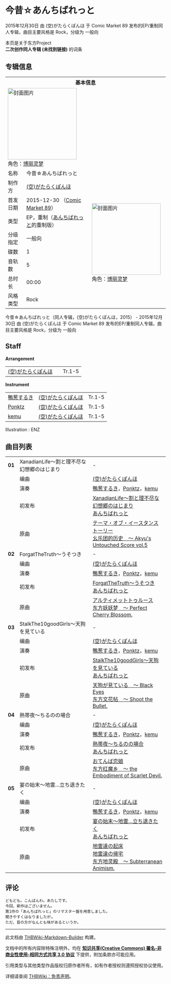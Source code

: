 # 今昔☆あんちばれっと

<!-- source html: G:\repos\THBWiki-Markdown-Builder\THBWikiMarkdown\Temp\main\3\3b\ns0%3A%E4%BB%8A%E6%98%94%E2%98%86%E3%81%82%E3%82%93%E3%81%A1%E3%81%B0%E3%82%8C%E3%81%A3%E3%81%A8.html -->

2015年12月30日 由 (空)がたらくぽんほ 于 Comic Market 89 发布的EP/重制同人专辑，曲目主要风格是 Rock，分级为 一般向

本页是关于东方Project  
 **二次创作同人专辑 (未找到链接)** 的词条
## 专辑信息

<table><tbody><tr><th colspan="3">基本信息</th></tr><tr><td class="cover-artwork-mobile" colspan="2"><a href="./文件-今昔☆あんちばれっと封面.jpg.md" class="image" title="封面图片"><img alt="封面图片" src="https://upload.thwiki.cc/thumb/c/c6/%E4%BB%8A%E6%98%94%E2%98%86%E3%81%82%E3%82%93%E3%81%A1%E3%81%B0%E3%82%8C%E3%81%A3%E3%81%A8%E5%B0%81%E9%9D%A2.jpg/216px-%E4%BB%8A%E6%98%94%E2%98%86%E3%81%82%E3%82%93%E3%81%A1%E3%81%B0%E3%82%8C%E3%81%A3%E3%81%A8%E5%B0%81%E9%9D%A2.jpg" decoding="async" loading="lazy" width="216" height="224" srcset="https://upload.thwiki.cc/c/c6/%E4%BB%8A%E6%98%94%E2%98%86%E3%81%82%E3%82%93%E3%81%A1%E3%81%B0%E3%82%8C%E3%81%A3%E3%81%A8%E5%B0%81%E9%9D%A2.jpg 1.5x" data-file-width="217" data-file-height="225"></a><div class="cover-char">角色：<a href="./博丽灵梦.md" title="博丽灵梦">博丽灵梦</a></div></td>
</tr><tr><td class="label">名称</td><td colspan="2"> 今昔☆あんちばれっと </td></tr><tr><td class="label">制作方</td><td><a href="./(空)がたらくぽんほ.md" title="(空)がたらくぽんほ">(空)がたらくぽんほ</a></td><td class="cover-artwork" rowspan="8" style="min-width:224px;"><a href="./文件-今昔☆あんちばれっと封面.jpg.md" class="image" title="封面图片"><img alt="封面图片" src="https://upload.thwiki.cc/thumb/c/c6/%E4%BB%8A%E6%98%94%E2%98%86%E3%81%82%E3%82%93%E3%81%A1%E3%81%B0%E3%82%8C%E3%81%A3%E3%81%A8%E5%B0%81%E9%9D%A2.jpg/216px-%E4%BB%8A%E6%98%94%E2%98%86%E3%81%82%E3%82%93%E3%81%A1%E3%81%B0%E3%82%8C%E3%81%A3%E3%81%A8%E5%B0%81%E9%9D%A2.jpg" decoding="async" loading="lazy" width="216" height="224" srcset="https://upload.thwiki.cc/c/c6/%E4%BB%8A%E6%98%94%E2%98%86%E3%81%82%E3%82%93%E3%81%A1%E3%81%B0%E3%82%8C%E3%81%A3%E3%81%A8%E5%B0%81%E9%9D%A2.jpg 1.5x" data-file-width="217" data-file-height="225"></a><div class="cover-char">角色：<a href="./博丽灵梦.md" title="博丽灵梦">博丽灵梦</a></div></td>
</tr><tr><td class="label">首发日期</td><td>2015-12-30&#160;（<a href="/展会作品列表?e=Comic+Market%2389">Comic Market 89</a>）</td></tr><tr><td class="label">类型</td><td>EP，重制（<a href="./あんちばれっと.md" title="あんちばれっと">あんちばれっと</a>的重制版）</td></tr><tr><td class="label">分级指定</td><td>一般向</td></tr><tr><td class="label">碟数</td><td>1</td></tr><tr><td class="label">音轨数</td><td>5</td></tr><tr><td class="label">总时长</td><td>00:00</td></tr><tr><td class="label">风格类型</td><td>Rock</td></tr></tbody></table>

今昔☆あんちばれっと（同人专辑，(空)がたらくぽんほ，2015） - 2015年12月30日 由 (空)がたらくぽんほ 于 Comic Market 89 发布的EP/重制同人专辑，曲目主要风格是 Rock，分级为 一般向
## Staff
  
 **Arrangement**   

<table><tbody><tr><td><a href="./(空)がたらくぽんほ.md" title="(空)がたらくぽんほ">(空)がたらくぽんほ</a></td><td></td><td>Tr.1-5</td></tr></tbody></table>

  
 **Instrument**   

<table><tbody><tr><td><a href="/index.php?title=%E9%B4%A8%E8%91%B1%E3%81%99%E3%82%8B%E3%81%8D&amp;action=edit&amp;redlink=1" class="new" title="鴨葱するき（页面不存在）">鴨葱するき</a></td><td><a href="./(空)がたらくぽんほ.md" title="(空)がたらくぽんほ">(空)がたらくぽんほ</a></td><td>Tr.1-5</td></tr><tr><td><a href="/index.php?title=Ponktz&amp;action=edit&amp;redlink=1" class="new" title="Ponktz（页面不存在）">Ponktz</a></td><td><a href="./(空)がたらくぽんほ.md" title="(空)がたらくぽんほ">(空)がたらくぽんほ</a></td><td>Tr.1-5</td></tr><tr><td><a href="/index.php?title=kemu&amp;action=edit&amp;redlink=1" class="new" title="kemu（页面不存在）">kemu</a></td><td><a href="./(空)がたらくぽんほ.md" title="(空)がたらくぽんほ">(空)がたらくぽんほ</a></td><td>Tr.1-5</td></tr></tbody></table>


Illustration
: ENZ

## 曲目列表

<table><tbody><tr><td id="1" class="infoYD"><b>01</b></td><td id="XanadianLife～割と理不尽な幻想郷のはじまり" colspan="2" class="title">XanadianLife～割と理不尽な幻想郷のはじまり<span class="thcsearchlinks"><a rel="nofollow" class="external text" href="https://cd.thwiki.cc?arrange=(空)がたらくぽんほ&amp;ogmusic=テーマ・オブ・イースタンストーリー&amp;fromwiki=今昔☆あんちばれっと"><span title="搜索相似同人曲"></span></a></span></td><td class="time">-</td></tr><tr><td class="left"></td><td class="label">编曲</td><td class="text" colspan="2"><a href="./(空)がたらくぽんほ.md" title="(空)がたらくぽんほ">(空)がたらくぽんほ</a><span class="thcsearchlinks"><a rel="nofollow" class="external text" href="https://cd.thwiki.cc?arrange=，(空)がたらくぽんほ&amp;fromwiki=今昔☆あんちばれっと"><span></span></a></span></td></tr><tr><td class="left"></td><td class="label">演奏</td><td class="text" colspan="2"><a href="/index.php?title=%E9%B4%A8%E8%91%B1%E3%81%99%E3%82%8B%E3%81%8D&amp;action=edit&amp;redlink=1" class="new" title="鴨葱するき（页面不存在）">鴨葱するき</a>，<a href="/index.php?title=Ponktz&amp;action=edit&amp;redlink=1" class="new" title="Ponktz（页面不存在）">Ponktz</a>，<a href="/index.php?title=kemu&amp;action=edit&amp;redlink=1" class="new" title="kemu（页面不存在）">kemu</a></td></tr><tr><td class="left"></td><td class="label">初发布</td><td class="text" colspan="2"><a href="/%E3%81%82%E3%82%93%E3%81%A1%E3%81%B0%E3%82%8C%E3%81%A3%E3%81%A8#1" title="あんちばれっと">XanadianLife～割と理不尽な幻想郷のはじまり</a><div class="source"><a href="./あんちばれっと.md" title="あんちばれっと">あんちばれっと</a></div></td></tr><tr><td class="left"></td><td class="label">原曲</td><td class="text" colspan="2"><span class="thcsearchlinks"><a rel="nofollow" class="external text" href="https://cd.thwiki.cc?ogmusic=テーマ・オブ・イースタンストーリー&amp;fromwiki=今昔☆あんちばれっと"><span></span></a></span><div class="ogmusic"><a href="/%E3%83%86%E3%83%BC%E3%83%9E%E3%83%BB%E3%82%AA%E3%83%96%E3%83%BB%E3%82%A4%E3%83%BC%E3%82%B9%E3%82%BF%E3%83%B3%E3%82%B9%E3%83%88%E3%83%BC%E3%83%AA%E3%83%BC" class="mw-redirect" title="テーマ・オブ・イースタンストーリー">テーマ・オブ・イースタンストーリー</a></div><div class="source"><a href="/%E5%B9%BA%E4%B9%90%E5%9B%A2%E7%9A%84%E5%8E%86%E5%8F%B2_%EF%BD%9E_Akyu%27s_Untouched_Score_vol.5" class="mw-redirect" title="幺乐团的历史 ～ Akyu&#39;s Untouched Score vol.5">幺乐团的历史　～ Akyu's Untouched Score vol.5</a></div></td></tr>
<tr><td id="2" class="infoYD"><b>02</b></td><td id="ForgatTheTruth～うそつき" colspan="2" class="title">ForgatTheTruth～うそつき<span class="thcsearchlinks"><a rel="nofollow" class="external text" href="https://cd.thwiki.cc?arrange=(空)がたらくぽんほ&amp;ogmusic=アルティメットトゥルース&amp;fromwiki=今昔☆あんちばれっと"><span title="搜索相似同人曲"></span></a></span></td><td class="time">-</td></tr><tr><td class="left"></td><td class="label">编曲</td><td class="text" colspan="2"><a href="./(空)がたらくぽんほ.md" title="(空)がたらくぽんほ">(空)がたらくぽんほ</a><span class="thcsearchlinks"><a rel="nofollow" class="external text" href="https://cd.thwiki.cc?arrange=，(空)がたらくぽんほ&amp;fromwiki=今昔☆あんちばれっと"><span></span></a></span></td></tr><tr><td class="left"></td><td class="label">演奏</td><td class="text" colspan="2"><a href="/index.php?title=%E9%B4%A8%E8%91%B1%E3%81%99%E3%82%8B%E3%81%8D&amp;action=edit&amp;redlink=1" class="new" title="鴨葱するき（页面不存在）">鴨葱するき</a>，<a href="/index.php?title=Ponktz&amp;action=edit&amp;redlink=1" class="new" title="Ponktz（页面不存在）">Ponktz</a>，<a href="/index.php?title=kemu&amp;action=edit&amp;redlink=1" class="new" title="kemu（页面不存在）">kemu</a></td></tr><tr><td class="left"></td><td class="label">初发布</td><td class="text" colspan="2"><a href="/%E3%81%82%E3%82%93%E3%81%A1%E3%81%B0%E3%82%8C%E3%81%A3%E3%81%A8#2" title="あんちばれっと">ForgatTheTruth～うそつき</a><div class="source"><a href="./あんちばれっと.md" title="あんちばれっと">あんちばれっと</a></div></td></tr><tr><td class="left"></td><td class="label">原曲</td><td class="text" colspan="2"><span class="thcsearchlinks"><a rel="nofollow" class="external text" href="https://cd.thwiki.cc?ogmusic=アルティメットトゥルース&amp;fromwiki=今昔☆あんちばれっと"><span></span></a></span><div class="ogmusic"><a href="/%E3%82%A2%E3%83%AB%E3%83%86%E3%82%A3%E3%83%A1%E3%83%83%E3%83%88%E3%83%88%E3%82%A5%E3%83%AB%E3%83%BC%E3%82%B9" class="mw-redirect" title="アルティメットトゥルース">アルティメットトゥルース</a></div><div class="source"><a href="/%E4%B8%9C%E6%96%B9%E5%A6%96%E5%A6%96%E6%A2%A6_%EF%BD%9E_Perfect_Cherry_Blossom." class="mw-redirect" title="东方妖妖梦 ～ Perfect Cherry Blossom.">东方妖妖梦　～ Perfect Cherry Blossom.</a></div></td></tr>
<tr><td id="3" class="infoYD"><b>03</b></td><td id="StalkThe10goodGirls～天狗を見ている" colspan="2" class="title">StalkThe10goodGirls～天狗を見ている<span class="thcsearchlinks"><a rel="nofollow" class="external text" href="https://cd.thwiki.cc?arrange=(空)がたらくぽんほ&amp;ogmusic=天狗が見ている　～ Black Eyes&amp;fromwiki=今昔☆あんちばれっと"><span title="搜索相似同人曲"></span></a></span></td><td class="time">-</td></tr><tr><td class="left"></td><td class="label">编曲</td><td class="text" colspan="2"><a href="./(空)がたらくぽんほ.md" title="(空)がたらくぽんほ">(空)がたらくぽんほ</a><span class="thcsearchlinks"><a rel="nofollow" class="external text" href="https://cd.thwiki.cc?arrange=，(空)がたらくぽんほ&amp;fromwiki=今昔☆あんちばれっと"><span></span></a></span></td></tr><tr><td class="left"></td><td class="label">演奏</td><td class="text" colspan="2"><a href="/index.php?title=%E9%B4%A8%E8%91%B1%E3%81%99%E3%82%8B%E3%81%8D&amp;action=edit&amp;redlink=1" class="new" title="鴨葱するき（页面不存在）">鴨葱するき</a>，<a href="/index.php?title=Ponktz&amp;action=edit&amp;redlink=1" class="new" title="Ponktz（页面不存在）">Ponktz</a>，<a href="/index.php?title=kemu&amp;action=edit&amp;redlink=1" class="new" title="kemu（页面不存在）">kemu</a></td></tr><tr><td class="left"></td><td class="label">初发布</td><td class="text" colspan="2"><a href="/%E3%81%82%E3%82%93%E3%81%A1%E3%81%B0%E3%82%8C%E3%81%A3%E3%81%A8#3" title="あんちばれっと">StalkThe10goodGirls～天狗を見ている</a><div class="source"><a href="./あんちばれっと.md" title="あんちばれっと">あんちばれっと</a></div></td></tr><tr><td class="left"></td><td class="label">原曲</td><td class="text" colspan="2"><span class="thcsearchlinks"><a rel="nofollow" class="external text" href="https://cd.thwiki.cc?ogmusic=天狗が見ている　～ Black Eyes&amp;fromwiki=今昔☆あんちばれっと"><span></span></a></span><div class="ogmusic"><a href="/%E5%A4%A9%E7%8B%97%E3%81%8C%E8%A6%8B%E3%81%A6%E3%81%84%E3%82%8B_%EF%BD%9E_Black_Eyes" class="mw-redirect" title="天狗が見ている ～ Black Eyes">天狗が見ている　～ Black Eyes</a></div><div class="source"><a href="/%E4%B8%9C%E6%96%B9%E6%96%87%E8%8A%B1%E5%B8%96_%EF%BD%9E_Shoot_the_Bullet." class="mw-redirect" title="东方文花帖 ～ Shoot the Bullet.">东方文花帖　～ Shoot the Bullet.</a></div></td></tr>
<tr><td id="4" class="infoYD"><b>04</b></td><td id="熱帯夜～ちるのの場合" colspan="2" class="title">熱帯夜～ちるのの場合<span class="thcsearchlinks"><a rel="nofollow" class="external text" href="https://cd.thwiki.cc?arrange=(空)がたらくぽんほ&amp;ogmusic=おてんば恋娘&amp;fromwiki=今昔☆あんちばれっと"><span title="搜索相似同人曲"></span></a></span></td><td class="time">-</td></tr><tr><td class="left"></td><td class="label">编曲</td><td class="text" colspan="2"><a href="./(空)がたらくぽんほ.md" title="(空)がたらくぽんほ">(空)がたらくぽんほ</a><span class="thcsearchlinks"><a rel="nofollow" class="external text" href="https://cd.thwiki.cc?arrange=，(空)がたらくぽんほ&amp;fromwiki=今昔☆あんちばれっと"><span></span></a></span></td></tr><tr><td class="left"></td><td class="label">演奏</td><td class="text" colspan="2"><a href="/index.php?title=%E9%B4%A8%E8%91%B1%E3%81%99%E3%82%8B%E3%81%8D&amp;action=edit&amp;redlink=1" class="new" title="鴨葱するき（页面不存在）">鴨葱するき</a>，<a href="/index.php?title=Ponktz&amp;action=edit&amp;redlink=1" class="new" title="Ponktz（页面不存在）">Ponktz</a>，<a href="/index.php?title=kemu&amp;action=edit&amp;redlink=1" class="new" title="kemu（页面不存在）">kemu</a></td></tr><tr><td class="left"></td><td class="label">初发布</td><td class="text" colspan="2"><a href="/%E3%81%82%E3%82%93%E3%81%A1%E3%81%B0%E3%82%8C%E3%81%A3%E3%81%A8#4" title="あんちばれっと">熱帯夜～ちるのの場合</a><div class="source"><a href="./あんちばれっと.md" title="あんちばれっと">あんちばれっと</a></div></td></tr><tr><td class="left"></td><td class="label">原曲</td><td class="text" colspan="2"><span class="thcsearchlinks"><a rel="nofollow" class="external text" href="https://cd.thwiki.cc?ogmusic=おてんば恋娘&amp;fromwiki=今昔☆あんちばれっと"><span></span></a></span><div class="ogmusic"><a href="/%E3%81%8A%E3%81%A6%E3%82%93%E3%81%B0%E6%81%8B%E5%A8%98" class="mw-redirect" title="おてんば恋娘">おてんば恋娘</a></div><div class="source"><a href="/%E4%B8%9C%E6%96%B9%E7%BA%A2%E9%AD%94%E4%B9%A1_%EF%BD%9E_the_Embodiment_of_Scarlet_Devil." class="mw-redirect" title="东方红魔乡 ～ the Embodiment of Scarlet Devil.">东方红魔乡　～ the Embodiment of Scarlet Devil.</a></div></td></tr>
<tr><td id="5" class="infoYD"><b>05</b></td><td id="宴の始末～地霊…立ち退きたく" colspan="2" class="title">宴の始末～地霊…立ち退きたく<span class="thcsearchlinks"><a rel="nofollow" class="external text" href="https://cd.thwiki.cc?arrange=(空)がたらくぽんほ&amp;ogmusic=地霊達の起床，地霊達の帰宅&amp;fromwiki=今昔☆あんちばれっと"><span title="搜索相似同人曲"></span></a></span></td><td class="time">-</td></tr><tr><td class="left"></td><td class="label">编曲</td><td class="text" colspan="2"><a href="./(空)がたらくぽんほ.md" title="(空)がたらくぽんほ">(空)がたらくぽんほ</a><span class="thcsearchlinks"><a rel="nofollow" class="external text" href="https://cd.thwiki.cc?arrange=，(空)がたらくぽんほ&amp;fromwiki=今昔☆あんちばれっと"><span></span></a></span></td></tr><tr><td class="left"></td><td class="label">演奏</td><td class="text" colspan="2"><a href="/index.php?title=%E9%B4%A8%E8%91%B1%E3%81%99%E3%82%8B%E3%81%8D&amp;action=edit&amp;redlink=1" class="new" title="鴨葱するき（页面不存在）">鴨葱するき</a>，<a href="/index.php?title=Ponktz&amp;action=edit&amp;redlink=1" class="new" title="Ponktz（页面不存在）">Ponktz</a>，<a href="/index.php?title=kemu&amp;action=edit&amp;redlink=1" class="new" title="kemu（页面不存在）">kemu</a></td></tr><tr><td class="left"></td><td class="label">初发布</td><td class="text" colspan="2"><a href="/%E3%81%82%E3%82%93%E3%81%A1%E3%81%B0%E3%82%8C%E3%81%A3%E3%81%A8#5" title="あんちばれっと">宴の始末～地霊…立ち退きたく</a><div class="source"><a href="./あんちばれっと.md" title="あんちばれっと">あんちばれっと</a></div></td></tr><tr><td class="left"></td><td class="label">原曲</td><td class="text" colspan="2"><span class="thcsearchlinks"><a rel="nofollow" class="external text" href="https://cd.thwiki.cc?ogmusic=地霊達の起床，地霊達の帰宅&amp;fromwiki=今昔☆あんちばれっと"><span></span></a></span><div class="ogmusic"><a href="/%E5%9C%B0%E9%9C%8A%E9%81%94%E3%81%AE%E8%B5%B7%E5%BA%8A" class="mw-redirect" title="地霊達の起床">地霊達の起床</a></div><div class="ogmusic"><a href="/%E5%9C%B0%E9%9C%8A%E9%81%94%E3%81%AE%E5%B8%B0%E5%AE%85" class="mw-redirect" title="地霊達の帰宅">地霊達の帰宅</a></div><div class="source"><a href="/%E4%B8%9C%E6%96%B9%E5%9C%B0%E7%81%B5%E6%AE%BF_%EF%BD%9E_Subterranean_Animism." class="mw-redirect" title="东方地灵殿 ～ Subterranean Animism.">东方地灵殿　～ Subterranean Animism.</a></div></td></tr></tbody></table>


## 评论
```
どもども。こんばんわ。あたしです。
今回、新作はございません。
第1作の「あんちばれっと」のリマスター盤を用意しました。
聞きやすくはなりましたが…
ただ、昔の方がなんとも味があるというか。
```






---

此文档由 [THBWiki-Markdown-Builder](https://github.com/Delsin-Yu/THBWiki-Markdown-Builder) 构建。

文档中的所有内容除特殊注明外，均在 [**知识共享(Creative Commons) 署名-非商业性使用-相同方式共享 3.0 协议**](https://creativecommons.org/licenses/by-sa/3.0/deed.zh-hans) 下提供，附加条款亦可能应用。

引用类型与其他类型作品版权归原作者所有，如有作者授权则遵照授权协议使用。

详细请查阅 [THBWiki：免责声明](https://thbwiki.cc/THBWiki:%E5%85%8D%E8%B4%A3%E5%A3%B0%E6%98%8E)。

